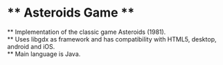 ** Asteroids Game **
=========
** Implementation of the classic game Asteroids (1981).<br>
** Uses libgdx as framework and has compatibility with HTML5, desktop, android and iOS.<br>
** Main language is Java.
